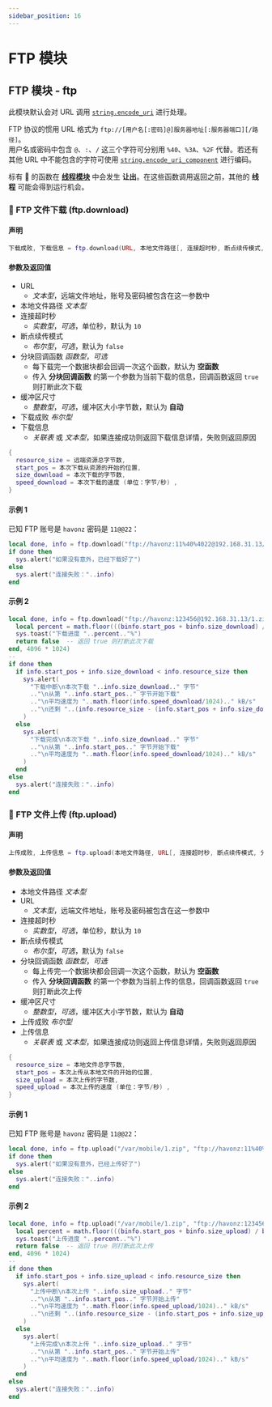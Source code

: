 ```yaml
---
sidebar_position: 16
---
```


# FTP 模块

## FTP 模块 - ftp

此模块默认会对 URL 调用 [`string.encode_uri`](exstring.md#-url-编码-stringencode_uristringencode_uri_component) 进行处理。

FTP 协议的惯用 URL 格式为 `ftp://[用户名[:密码]@]服务器地址[:服务器端口][/路径]`。  
用户名或密码中包含 `@`、`:`、`/` 这三个字符可分别用 `%40`、`%3A`、`%2F` 代替。若还有其他 URL 中不能包含的字符可使用 [`string.encode_uri_component`](exstring.md#-url-编码-stringencode_uristringencode_uri_component) 进行编码。

标有 🚥 的函数在 [**线程模块**](thread.md) 中会发生 **让出**。在这些函数调用返回之前，其他的 **线程** 可能会得到运行机会。

### 🚥 FTP 文件下载 \(**ftp\.download**\)

#### 声明

```lua
下载成败, 下载信息 = ftp.download(URL, 本地文件路径[, 连接超时秒, 断点续传模式, 分块回调函数, 缓冲区尺寸])
```

#### 参数及返回值

- URL
  - *文本型*，远端文件地址，账号及密码被包含在这一参数中
- 本地文件路径 *文本型*
- 连接超时秒
  - *实数型*，*可选*，单位秒，默认为 `10`
- 断点续传模式
  - *布尔型*，*可选*，默认为 `false`
- 分块回调函数 *函数型*，*可选*
  - 每下载完一个数据块都会回调一次这个函数，默认为 **空函数**
  - 传入 **分块回调函数** 的第一个参数为当前下载的信息，回调函数返回 `true` 则打断此次下载
- 缓冲区尺寸
  - *整数型*，*可选*，缓冲区大小字节数，默认为 **自动**
- 下载成败 *布尔型*
- 下载信息
  - *关联表* 或 *文本型*，如果连接成功则返回下载信息详情，失败则返回原因

```lua title="下载信息表结构"
{
  resource_size = 远端资源总字节数,
  start_pos = 本次下载从资源的开始的位置,
  size_download = 本次下载的字节数,
  speed_download = 本次下载的速度 (单位：字节/秒) ,
}
```

#### 示例 1

已知 FTP 账号是 `havonz` 密码是 `11@@22`：

```lua title="ftp.download"
local done, info = ftp.download("ftp://havonz:11%40%4022@192.168.31.13/1.zip", "/var/mobile/1.zip")
if done then
  sys.alert("如果没有意外，已经下载好了")
else
  sys.alert("连接失败："..info)
end
```

#### 示例 2

```lua title="ftp.download"
local done, info = ftp.download("ftp://havonz:123456@192.168.31.13/1.zip", "/var/mobile/1.zip", 10, true, function(binfo)
  local percent = math.floor(((binfo.start_pos + binfo.size_download) / binfo.resource_size) * 100)
  sys.toast("下载进度 "..percent.."%")
  return false  -- 返回 true 则打断此次下载
end, 4096 * 1024)
--
if done then
  if info.start_pos + info.size_download < info.resource_size then
    sys.alert(
      "下载中断\n本次下载 "..info.size_download.." 字节"
      .."\n从第 "..info.start_pos.." 字节开始下载"
      .."\n平均速度为 "..math.floor(info.speed_download/1024).." kB/s"
      .."\n还剩 "..(info.resource_size - (info.start_pos + info.size_download)).." 字节"
    )
  else
    sys.alert(
      "下载完成\n本次下载 "..info.size_download.." 字节"
      .."\n从第 "..info.start_pos.." 字节开始下载"
      .."\n平均速度为 "..math.floor(info.speed_download/1024).." kB/s"
    )
  end
else
  sys.alert("连接失败："..info)
end
```

### 🚥 FTP 文件上传 \(**ftp\.upload**\)

#### 声明

```lua
上传成败, 上传信息 = ftp.upload(本地文件路径, URL[, 连接超时秒, 断点续传模式, 分块回调函数, 缓冲区尺寸])
```

#### 参数及返回值

- 本地文件路径 *文本型*
- URL
  - *文本型*，远端文件地址，账号及密码被包含在这一参数中
- 连接超时秒
  - *实数型*，*可选*，单位秒，默认为 `10`
- 断点续传模式
  - *布尔型*，*可选*，默认为 `false`
- 分块回调函数 *函数型*，*可选*
  - 每上传完一个数据块都会回调一次这个函数，默认为 **空函数**
  - 传入 **分块回调函数** 的第一个参数为当前上传的信息，回调函数返回 `true` 则打断此次上传
- 缓冲区尺寸
  - *整数型*，*可选*，缓冲区大小字节数，默认为 **自动**
- 上传成败 *布尔型*
- 上传信息
  - *关联表* 或 *文本型*，如果连接成功则返回上传信息详情，失败则返回原因

```lua title="上传信息表结构"
{
  resource_size = 本地文件总字节数,
  start_pos = 本次上传从本地文件的开始的位置,
  size_upload = 本次上传的字节数,
  speed_upload = 本次上传的速度 (单位：字节/秒) ,
}
```

#### 示例 1

已知 FTP 账号是 `havonz` 密码是 `11@@22`：

```lua title="ftp.upload"
local done, info = ftp.upload("/var/mobile/1.zip", "ftp://havonz:11%40%4022@192.168.31.13/1.zip")
if done then
  sys.alert("如果没有意外，已经上传好了")
else
  sys.alert("连接失败："..info)
end
```

#### 示例 2

```lua title="ftp.upload"
local done, info = ftp.upload("/var/mobile/1.zip", "ftp://havonz:123456@192.168.31.13/1.zip", 10, true, function(binfo)
  local percent = math.floor(((binfo.start_pos + binfo.size_upload) / binfo.resource_size) * 100)
  sys.toast("上传进度 "..percent.."%")
  return false  -- 返回 true 则打断此次上传
end, 4096 * 1024)
--
if done then
  if info.start_pos + info.size_upload < info.resource_size then
    sys.alert(
      "上传中断\n本次上传 "..info.size_upload.." 字节"
      .."\n从第 "..info.start_pos.." 字节开始上传"
      .."\n平均速度为 "..math.floor(info.speed_upload/1024).." kB/s"
      .."\n还剩 "..(info.resource_size - (info.start_pos + info.size_upload)).." 字节"
    )
  else
    sys.alert(
      "上传完成\n本次上传 "..info.size_upload.." 字节"
      .."\n从第 "..info.start_pos.." 字节开始上传"
      .."\n平均速度为 "..math.floor(info.speed_upload/1024).." kB/s"
    )
  end
else
  sys.alert("连接失败："..info)
end
```
